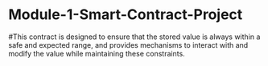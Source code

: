 # Module-1-Smart-Contract-Project

#This contract is designed to ensure that the stored value is always within a safe and expected range, and provides mechanisms to interact with and modify the value while maintaining these constraints.
